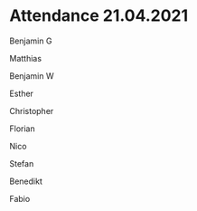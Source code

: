 # Attendance 21.04.2021

Benjamin G

Matthias

Benjamin W

Esther

Christopher 

Florian

Nico

Stefan

Benedikt

Fabio
